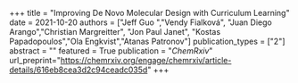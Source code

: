 +++
title = "Improving De Novo Molecular Design with Curriculum Learning"
date = 2021-10-20
authors = ["Jeff Guo ","Vendy Fialková", "Juan Diego Arango","Christian Margreitter", "Jon Paul Janet", 
"Kostas Papadopoulos","Ola Engkvist","Atanas Patronov"]
publication_types = ["2"]
abstract = ""
featured = True
publication = "*ChemRxiv*"
url_preprint="https://chemrxiv.org/engage/chemrxiv/article-details/616eb8cea3d2c94ceadc035d"
+++